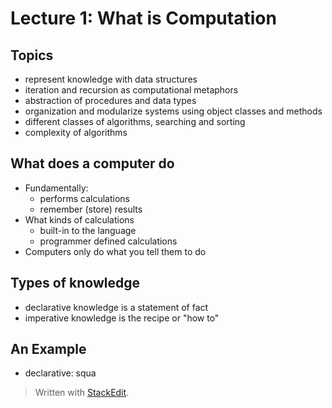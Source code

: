 # Lecture 1: What is Computation

## Topics
- represent knowledge with data structures
- iteration and recursion as computational metaphors
- abstraction of procedures and data types
- organization and modularize systems using object classes and methods
- different classes of algorithms, searching and sorting
- complexity of algorithms

## What does a computer do
- Fundamentally:
	- performs calculations
	- remember (store) results
- What kinds of calculations
	- built-in to the language
	- programmer defined calculations
- Computers only do what you tell them to do

## Types of knowledge
- declarative knowledge is a statement of fact
- imperative knowledge is the recipe or "how to"

## An Example
- declarative: squa

> Written with [StackEdit](https://stackedit.io/).
<!--stackedit_data:
eyJoaXN0b3J5IjpbLTUzNzA3MzE0MSw0Njk1NjUyMCwtMzE3Nz
I4Njg0LDczMDk5ODExNl19
-->
